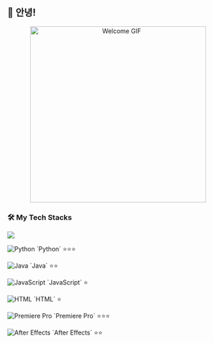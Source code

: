 ## 👋 안녕!
<p align="center">
  <img src="https://media.giphy.com/media/LmN8Nxq4V7xN3x6QvP/giphy.gif" alt="Welcome GIF" width="400"/>
  <!-- GIPHY나 imgur 같은 외부 링크도 가능! -->
</p>

### 🛠️ My Tech Stacks

<p align="left">
  <img src="https://skillicons.dev/icons?i=py,java,js,html,premiere,aftereffects&theme=dark" /><br>
</p>

<p align="left">
  <!-- Python -->
  <img src="https://skillicons.dev/icons?i=py" alt="Python" /> `Python` ⭐⭐⭐
</p>

<p align="left">
  <!-- Java -->
  <img src="https://skillicons.dev/icons?i=java" alt="Java" /> `Java` ⭐⭐
</p>

<p align="left">
  <!-- JavaScript -->
  <img src="https://skillicons.dev/icons?i=js" alt="JavaScript" /> `JavaScript` ⭐
</p>

<p align="left">
  <!-- HTML -->
  <img src="https://skillicons.dev/icons?i=html" alt="HTML" /> `HTML` ⭐
</p>

<p align="left">
  <!-- Premiere Pro -->
  <img src="https://skillicons.dev/icons?i=premiere" alt="Premiere Pro" /> `Premiere Pro` ⭐⭐⭐
</p>

<p align="left">
  <!-- After Effects -->
  <img src="https://skillicons.dev/icons?i=aftereffects" alt="After Effects" /> `After Effects` ⭐⭐
</p>
